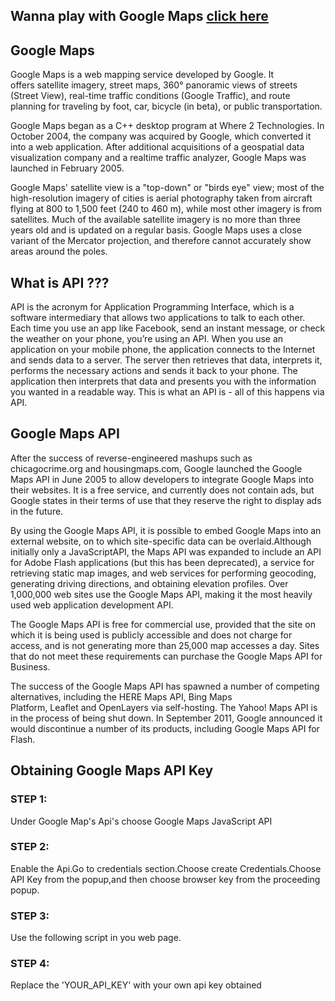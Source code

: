 ## Wanna play with Google Maps [click here]("maps.html")

## Google Maps
Google Maps is a web mapping service developed by Google. It offers satellite imagery, street maps, 360° panoramic views of streets (Street View), real-time traffic conditions (Google Traffic), and route planning for traveling by foot, car, bicycle (in beta), or public transportation.

Google Maps began as a C++ desktop program at Where 2 Technologies. In October 2004, the company was acquired by Google, which converted it into a web application. After additional acquisitions of a geospatial data visualization company and a realtime traffic analyzer, Google Maps was launched in February 2005.

Google Maps' satellite view is a "top-down" or "birds eye" view; most of the high-resolution imagery of cities is aerial photography taken from aircraft flying at 800 to 1,500 feet (240 to 460 m), while most other imagery is from satellites. Much of the available satellite imagery is no more than three years old and is updated on a regular basis. Google Maps uses a close variant of the Mercator projection, and therefore cannot accurately show areas around the poles.

## What is API ???

API is the acronym for Application Programming Interface, which is a software intermediary that allows two applications to talk to each other. Each time you use an app like Facebook, send an instant message, or check the weather on your phone, you’re using an API.
When you use an application on your mobile phone, the application connects to the Internet and sends data to a server. The server then retrieves that data, interprets it, performs the necessary actions and sends it back to your phone. The application then interprets that data and presents you with the information you wanted in a readable way. This is what an API is - all of this happens via API.

## Google Maps API
After the success of reverse-engineered mashups such as chicagocrime.org and housingmaps.com, Google launched the Google Maps API in June 2005 to allow developers to integrate Google Maps into their websites. It is a free service, and currently does not contain ads, but Google states in their terms of use that they reserve the right to display ads in the future.

By using the Google Maps API, it is possible to embed Google Maps into an external website, on to which site-specific data can be overlaid.Although initially only a JavaScriptAPI, the Maps API was expanded to include an API for Adobe Flash applications (but this has been deprecated), a service for retrieving static map images, and web services for performing geocoding, generating driving directions, and obtaining elevation profiles. Over 1,000,000 web sites use the Google Maps API, making it the most heavily used web application development API.

The Google Maps API is free for commercial use, provided that the site on which it is being used is publicly accessible and does not charge for access, and is not generating more than 25,000 map accesses a day. Sites that do not meet these requirements can purchase the Google Maps API for Business.

The success of the Google Maps API has spawned a number of competing alternatives, including the HERE Maps API, Bing Maps Platform, Leaflet and OpenLayers via self-hosting. The Yahoo! Maps API is in the process of being shut down.
In September 2011, Google announced it would discontinue a number of its products, including Google Maps API for Flash.

## Obtaining Google Maps API Key
### STEP 1: 
Under Google Map's Api's choose Google Maps JavaScript API
### STEP 2:
Enable the Api.Go to credentials section.Choose create Credentials.Choose API Key from the popup,and then choose browser key from the proceeding popup.
### STEP 3:
Use the following script in you web page.<script async defer src="https://maps.googleapis.com/maps/api/js?key=YOUR_API_KEY&callback=initMap"></script>
### STEP 4:
Replace the 'YOUR_API_KEY' with your own api key obtained


